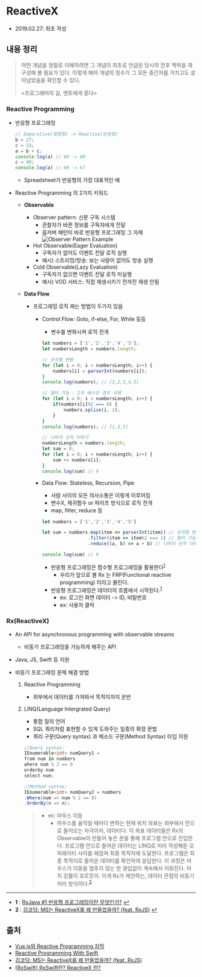 # ReactiveX

- 2019.02.27: 최초 작성

## 내용 정리

> 어떤 개념을 정말로 이해하려면 그 개념이 최초로 언급된 당시의 전후 맥락을 재구성해 볼 필요가 있다. 이렇게 해야 개념의 정수가 그 모든 중간자를 거치고도 살아남았음을 확인할 수 있다.
>
> <프로그래머의 길, 멘토에게 묻다>

### Reactive Programming

- 반응형 프로그래밍

  ```js
  // Imperative(명령형) -> Reactive(반응형)
  b = 27;
  c = 33;
  a = b + c;
  console.log(a) // 60 -> 60
  c = 40;
  console.log(a) // 60 -> 67
  ```

  - Spreadsheet가 반응형의 가장 대표적인 예

- Reactive Programming 의 2가지 키워드
  - **Observable**
    - Observer pattern: 신문 구독 시스템
      - 관찰자가 바뀐 정보를 구독자에게 전달
      - 옵저버 패턴이 바로 반응형 프로그래밍 그 자체
        ![Observer Pattern Example](https://examples.javacodegeeks.com/wp-content/uploads/2018/10/Screen-Shot-2018-10-29-at-8.59.08-PM.jpg)
    - Hot Observable(Eager Evaluation)
      - 구독자가 없어도 이벤트 전달 로직 실행
      - 예시) 스트리밍/방송: 보는 사람이 없어도 방송 실행
    - Cold Observable(Lazy Evaluation)
      - 구독자가 없으면 이벤트 전달 로직 미실행
      - 예시) VOD 서비스: 직접 재생시키기 전까진 재생 안됨

  - **Data Flow**
    - 프로그래밍 로직 짜는 방법이 두가지 있음
      - Control Flow: Goto, if-else, For, While 등등
        - 변수를 변화시켜 로직 전개

        ```js
        let numbers = ['1','2','3','4','5'];
        let numbersLength = numbers.length;

        // 숫자형 변환
        for (let i = 0; i < numbersLength; i++) {
            numbers[i] = parserInt(numbers[i]);
        }
        console.log(numbers); // [1,2,3,4,5]

        // 필터 기능 - 2의 배수인 경우 삭제
        for (let i = 0; i < numbersLength; i++) {
            if(numbers[i]%2 === 0) {
                numbers.splice(i, 1);
            }
        }
        console.log(numbers); // [1,3,5]

        // 나머지 숫자 더하기
        numbersLength = numbers.length;
        let sum = 0;
        for (let i = 0; i < numbersLength; i++) {
            sum += numbers[i];
        }
        console.log(sum) // 9
        ```

      - Data Flow: Stateless, Recursion, Pipe
        - 사람 사이의 모든 의사소통은 이렇게 이루어짐
        - 변수X, 재귀함수 or 파이프 방식으로 로직 전개
        - map, filter, reduce 등

        ```js
        let numbers = ['1','2','3','4','5']

        let sum = numbers.map(item => parserInt(item)) // 숫자형 변환
                         .filter(item => item%2 === 1) // 필터 기능
                         .reduce((a, b) => a + b) // 나머지 숫자 더하기

        console.log(sum) // 9
        ```

        - 반응형 프로그래밍은 함수형 프로그래밍을 활용한다<sup id="sup1">[1](#footnote1)</sup>
          - 우리가 앞으로 볼 Rx 는 FRP(Functional reactive programming) 이라고 불린다.
        - 반응형 프로그래밍은 데이터의 흐름에서 시작된다.<sup id="sup1">[1](#footnote1)</sup>
          - ex: 로그인 화면 데이터 -> ID, 비밀번호
          - ex: 사용자 클릭

### Rx(ReactiveX)

- An API for asynchronous programming with observable streams
  - 비동기 프로그래밍을 가능하게 해주는 API
- Java, JS, Swift 등 지원

- 비동기 프로그래밍 문제 해결 방법
  1. Reactive Programming
     - 외부에서 데이터를 가져와서 목적지까지 운반
  2. LINQ(Language Intergrated Query)
     - 통합 질의 언어
     - SQL 쿼리처럼 표현할 수 있게 도와주는 일종의 확장 문법
     - 쿼리 구문(Query syntax) 과 메소드 구문(Method Syntax) 타입 지원

     ```c#
     //Query syntax:
     IEnumerable<int> numQuery1 =
     from num in numbers
     where num % 2 == 0
     orderby num
     select num;

     //Method syntax:
     IEnumerable<int> numQuery2 = numbers
     .Where(num => num % 2 == 0)
     .OrderBy(n => n);
     ```

     > - ex: 마우스 이동
     >   - 마우스를 움직일 때마다 변하는 현재 위치 좌표는 외부에서 안으로 들어오는 자극이자, 데이터다. 이 좌표 데이터들은 Rx의 Observable이 만들어 놓은 문을 통해 프로그램 안으로 진입한다. 프로그램 안으로 들어온 데이터는 LINQ로 미리 작성해둔 오퍼레이터 사이를 헤엄쳐 최종 목적지에 도달한다. 프로그램은 최종 목적지로 들어온 데이터를 확인하여 응답한다. 이 과정은 마우스가 이동을 멈추지 않는 한 끊임없이 계속해서 이뤄진다. 마치 강물이 흐르듯이. 이게 Rx가 제안하는, 데이터 관점의 비동기 처리 방식이다.<sup id="sup2">[2](#footnote2)</sup>

---

- <b id="footnote1">1</b> : [RxJava #1 반응형 프로그래밍이란 무엇인가?](https://brunch.co.kr/@yudong/33) [↩](#sup1)
- <b id="footnote2">2</b> : [김코딩: MS는 ReactiveX를 왜 만들었을까? (feat. RxJS)](http://huns.me/development/2051) [↩](#sup2)

## 출처

- [Vue.js와 Reactive Programming 자막](https://www.slideshare.net/sunhyouplee/vuejs-reactive-programming-vuetiful-korea-2nd)
- [Reactive Programming With Swift](https://www.slideshare.net/sunhyouplee/reactive-programming-with-swift)
- [김코딩: MS는 ReactiveX를 왜 만들었을까? (feat. RxJS)](http://huns.me/development/2051)
- [[RxSwift] RxSwift란? ReactiveX 란?](https://medium.com/@jang.wangsu/rxswift-rxswift%EB%9E%80-reactivex-%EB%9E%80-b21f75e34c10)